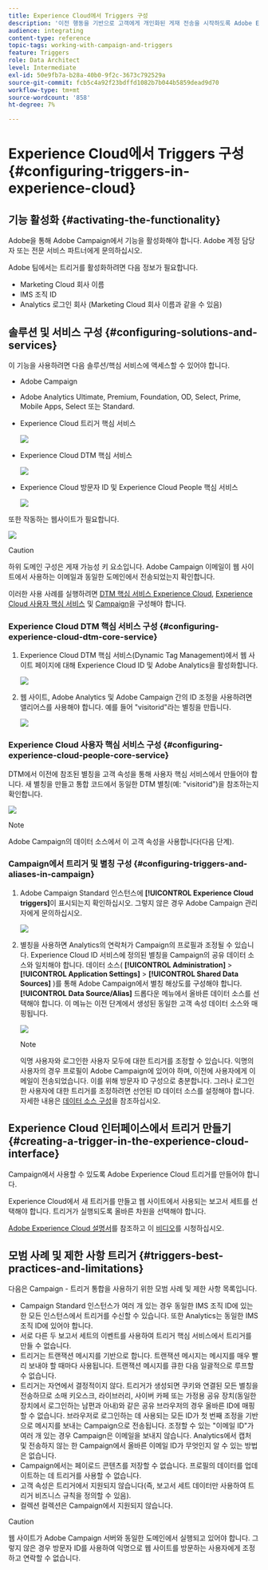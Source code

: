 ```yaml
---
title: Experience Cloud에서 Triggers 구성
description: '이전 행동을 기반으로 고객에게 개인화된 게재 전송을 시작하도록 Adobe Experience Cloud Triggers 통합을 구성하는 방법을 알아봅니다. '
audience: integrating
content-type: reference
topic-tags: working-with-campaign-and-triggers
feature: Triggers
role: Data Architect
level: Intermediate
exl-id: 50e9fb7a-b28a-40b0-9f2c-3673c792529a
source-git-commit: fcb5c4a92f23bdffd1082b7b044b5859dead9d70
workflow-type: tm+mt
source-wordcount: '858'
ht-degree: 7%

---
```


# Experience Cloud에서 Triggers 구성{#configuring-triggers-in-experience-cloud}

## 기능 활성화 {#activating-the-functionality}

Adobe을 통해 Adobe Campaign에서 기능을 활성화해야 합니다. Adobe 계정 담당자 또는 전문 서비스 파트너에게 문의하십시오.

Adobe 팀에서는 트리거를 활성화하려면 다음 정보가 필요합니다.

* Marketing Cloud 회사 이름
* IMS 조직 ID
* Analytics 로그인 회사 (Marketing Cloud 회사 이름과 같을 수 있음)

## 솔루션 및 서비스 구성 {#configuring-solutions-and-services}

이 기능을 사용하려면 다음 솔루션/핵심 서비스에 액세스할 수 있어야 합니다.

* Adobe Campaign
* Adobe Analytics Ultimate, Premium, Foundation, OD, Select, Prime, Mobile Apps, Select 또는 Standard.
* Experience Cloud 트리거 핵심 서비스

   ![](assets/trigger_uc_prereq_1.png)

* Experience Cloud DTM 핵심 서비스

   ![](assets/trigger_uc_prereq_2.png)

* Experience Cloud 방문자 ID 및 Experience Cloud People 핵심 서비스

   ![](assets/trigger_uc_prereq_3.png)

또한 작동하는 웹사이트가 필요합니다.

![](assets/trigger_uc_prereq_4.png)

>[!CAUTION]
>
>하위 도메인 구성은 게재 가능성 키 요소입니다. Adobe Campaign 이메일이 웹 사이트에서 사용하는 이메일과 동일한 도메인에서 전송되었는지 확인합니다.

이러한 사용 사례를 실행하려면 [DTM 핵심 서비스 Experience Cloud](#configuring-experience-cloud-dtm-core-service), [Experience Cloud 사용자 핵심 서비스](#configuring-experience-cloud-people-core-service) 및 [Campaign](#configuring-triggers-and-aliases-in-campaign)을 구성해야 합니다.

### Experience Cloud DTM 핵심 서비스 구성 {#configuring-experience-cloud-dtm-core-service}

1. Experience Cloud DTM 핵심 서비스(Dynamic Tag Management)에서 웹 사이트 페이지에 대해 Experience Cloud ID 및 Adobe Analytics을 활성화합니다.

   ![](assets/trigger_uc_conf_1.png)

1. 웹 사이트, Adobe Analytics 및 Adobe Campaign 간의 ID 조정을 사용하려면 앨리어스를 사용해야 합니다. 예를 들어 &quot;visitorid&quot;라는 별칭을 만듭니다.

   ![](assets/trigger_uc_conf_2.png)

### Experience Cloud 사용자 핵심 서비스 구성 {#configuring-experience-cloud-people-core-service}

DTM에서 이전에 참조된 별칭을 고객 속성을 통해 사용자 핵심 서비스에서 만들어야 합니다. 새 별칭을 만들고 통합 코드에서 동일한 DTM 별칭(예: &quot;visitorid&quot;)을 참조하는지 확인합니다.

![](assets/trigger_uc_conf_3.png)

>[!NOTE]
>
>Adobe Campaign의 데이터 소스에서 이 고객 속성을 사용합니다(다음 단계).

### Campaign에서 트리거 및 별칭 구성 {#configuring-triggers-and-aliases-in-campaign}

1. Adobe Campaign Standard 인스턴스에 **[!UICONTROL Experience Cloud triggers]**&#x200B;이 표시되는지 확인하십시오. 그렇지 않은 경우 Adobe Campaign 관리자에게 문의하십시오.

   ![](assets/remarketing_1.png)

1. 별칭을 사용하면 Analytics의 연락처가 Campaign의 프로필과 조정될 수 있습니다. Experience Cloud ID 서비스에 정의된 별칭을 Campaign의 공유 데이터 소스와 일치해야 합니다. 데이터 소스( **[!UICONTROL Administration]** > **[!UICONTROL Application Settings]** > **[!UICONTROL Shared Data Sources]** )를 통해 Adobe Campaign에서 별칭 해상도를 구성해야 합니다. **[!UICONTROL Data Source/Alias]** 드롭다운 메뉴에서 올바른 데이터 소스를 선택해야 합니다. 이 메뉴는 이전 단계에서 생성된 동일한 고객 속성 데이터 소스와 매핑됩니다.

   ![](assets/trigger_uc_conf_5.png)

   >[!NOTE]
   >
   >익명 사용자와 로그인한 사용자 모두에 대한 트리거를 조정할 수 있습니다. 익명의 사용자의 경우 프로필이 Adobe Campaign에 있어야 하며, 이전에 사용자에게 이메일이 전송되었습니다. 이를 위해 방문자 ID 구성으로 충분합니다. 그러나 로그인한 사용자에 대한 트리거를 조정하려면 선언된 ID 데이터 소스를 설정해야 합니다. 자세한 내용은 [데이터 소스 구성](../../integrating/using/provisioning-and-configuring-integration-with-audience-manager-or-people-core-service.md#step-2--configure-the-data-sources)을 참조하십시오.

## Experience Cloud 인터페이스에서 트리거 만들기 {#creating-a-trigger-in-the-experience-cloud-interface}

Campaign에서 사용할 수 있도록 Adobe Experience Cloud 트리거를 만들어야 합니다.

Experience Cloud에서 새 트리거를 만들고 웹 사이트에서 사용되는 보고서 세트를 선택해야 합니다. 트리거가 실행되도록 올바른 차원을 선택해야 합니다.

[Adobe Experience Cloud 설명서](https://experienceleague.adobe.com/docs/core-services/interface/activation/triggers.html)를 참조하고 이 [비디오](https://helpx.adobe.com/marketing-cloud/how-to/email-marketing.html#step-two)를 시청하십시오.

## 모범 사례 및 제한 사항 트리거 {#triggers-best-practices-and-limitations}

다음은 Campaign - 트리거 통합을 사용하기 위한 모범 사례 및 제한 사항 목록입니다.

* Campaign Standard 인스턴스가 여러 개 있는 경우 동일한 IMS 조직 ID에 있는 한 모든 인스턴스에서 트리거를 수신할 수 있습니다. 또한 Analytics는 동일한 IMS 조직 ID에 있어야 합니다.
* 서로 다른 두 보고서 세트의 이벤트를 사용하여 트리거 핵심 서비스에서 트리거를 만들 수 없습니다.
* 트리거는 트랜잭션 메시지를 기반으로 합니다. 트랜잭션 메시지는 메시지를 매우 빨리 보내야 할 때마다 사용됩니다. 트랜잭션 메시지를 큐한 다음 일괄적으로 루프할 수 없습니다.
* 트리거는 자연에서 결정적이지 않다. 트리거가 생성되면 쿠키와 연결된 모든 별칭을 전송하므로 소매 키오스크, 라이브러리, 사이버 카페 또는 가정용 공유 장치(동일한 장치에서 로그인하는 남편과 아내)와 같은 공유 브라우저의 경우 올바른 ID에 매핑할 수 없습니다. 브라우저로 로그인하는 데 사용되는 모든 ID가 첫 번째 조정을 기반으로 메시지를 보내는 Campaign으로 전송됩니다. 조정할 수 있는 &quot;이메일 ID&quot;가 여러 개 있는 경우 Campaign은 이메일을 보내지 않습니다. Analytics에서 캡처 및 전송하지 않는 한 Campaign에서 올바른 이메일 ID가 무엇인지 알 수 있는 방법은 없습니다.
* Campaign에서는 페이로드 콘텐츠를 저장할 수 없습니다. 프로필의 데이터를 업데이트하는 데 트리거를 사용할 수 없습니다.
* 고객 속성은 트리거에서 지원되지 않습니다(즉, 보고서 세트 데이터만 사용하여 트리거 비즈니스 규칙을 정의할 수 있음).
* 컬렉션 컬렉션은 Campaign에서 지원되지 않습니다.

>[!CAUTION]
>
>웹 사이트가 Adobe Campaign 서버와 동일한 도메인에서 실행되고 있어야 합니다. 그렇지 않은 경우 방문자 ID를 사용하여 익명으로 웹 사이트를 방문하는 사용자에게 조정하고 연락할 수 없습니다.
